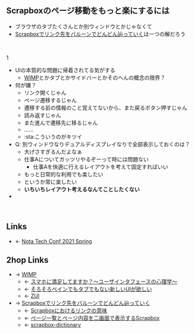 ## Scrapboxのページ移動をもっと楽にするには
- ブラウザのタブたくさんとか別ウィンドウとかじゃなくて
- [Scrapboxでリンク先をバルーンでどんどん辿っていく](Scrapboxでリンク先をバルーンでどんどん辿っていく.md)は一つの解だろう

<br>

1

- UIの本質的な問題に帰着されてる気がする
    - [WIMP](WIMP.md)とかタブとかサイドバーとかそのへんの概念の限界？
- 何が嫌？
    - リンク開くじゃん
    - ページ遷移するじゃん
    - 遷移する前の情報のこと覚えてないから、また戻るボタン押すじゃん
    - 読み返すじゃん
    - また進んで遷移先に移るじゃん
    - ……
    - :sta:こういうのがキツイ
- Q: 別ウィンドウなりデュアルディスプレイなりで全部表示しておくのは？
    - 大げさすぎるんだよなぁ
    - 仕事Aについてガッツリやるぞーって時には問題ない
        - 仕事Aを快適に行えるレイアウトを考えて固定すればいい
    - もっと日常的な利用でも楽したい
    - というか常に楽したい
    - **いちいちレイアウト考えるなんてことしたくない**
- 

<br>

## Links
- ← [Nota Tech Conf 2021 Spring](Nota_Tech_Conf_2021_Spring.md)

## 2hop Links
- → [WIMP](WIMP.md)
    - ← [スマホに満足してますか？～ユーザインタフェースの心理学～](スマホに満足してますか__ユーザインタフェースの心理学_.md)
    - ← [そろそろペインでもタブでもない新しいUIが欲しい](そろそろペインでもタブでもない新しいUIが欲しい.md)
    - ← [ZUI](ZUI.md)
- → [Scrapboxでリンク先をバルーンでどんどん辿っていく](Scrapboxでリンク先をバルーンでどんどん辿っていく.md)
    - ← [Scrapboxにおけるリンクの意味](Scrapboxにおけるリンクの意味.md)
    - ← [ページ一覧とページ内容を二画面で表示するScrapbox](ページ一覧とページ内容を二画面で表示するScrapbox.md)
    - ← [scrapbox-dictionary](scrapbox-dictionary.md)
